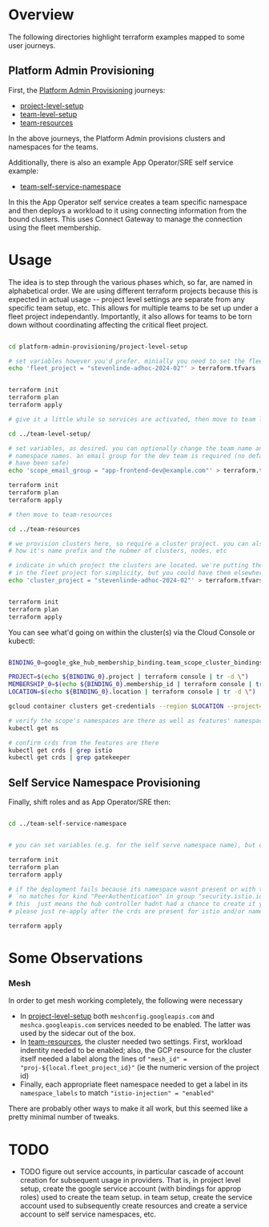 
# Overview

The following directories highlight terraform examples mapped to some user journeys.

## Platform Admin Provisioning

First, the [Platform Admin Provisioning](./platform-admin-provisioning/) journeys:

 * [project-level-setup](./platform-admin-provisioning/project-level-setup/)
 * [team-level-setup](./platform-admin-provisioning/team-level-setup/)
 * [team-resources](./platform-admin-provisioning/team-resources/)

In the above journeys, the Platform Admin provisions clusters and namespaces for the teams.

Additionally, there is also an example App Operator/SRE self service example:

* [team-self-service-namespace](./platform-admin-provisioning/team-self-service-namespace/)

In this the App Operator self service creates a team specific namespace and then deploys a workload to it using connecting information from the bound clusters. This uses Connect Gateway to manage the connection using the fleet membership.

#  Usage

The idea is to step through the various phases which, so far, are named in alphabetical order. We are using different terraform projects because this is expected in actual usage -- project level settings are separate from any specific team setup, etc. This allows for multiple teams to be set up under a fleet project independantly. Importantly, it also allows for teams to be torn down without coordinating affecting the critical fleet project.



```bash

cd platform-admin-provisioning/project-level-setup

# set variables however you'd prefer. minially you need to set the fleet_project
echo 'fleet_project = "stevenlinde-adhoc-2024-02"' > terraform.tfvars


terraform init
terraform plan
terraform apply 

# give it a little while so services are activated, then move to team level

cd ../team-level-setup/

# set variables, as desired. you can optionally change the team name and provide 
# namespace names. an email group for the dev team is required (no default would
# have been safe)
echo 'scope_email_group = "app-frontend-dev@example.com"' > terraform.tfvars

terraform init
terraform plan
terraform apply 

# then move to team-resources

cd ../team-resources

# we provision clusters here, so require a cluster project. you can also set
# how it's name prefix and the nubmer of clusters, nodes, etc

# indicate in which project the clusters are located. we're putting them
# in the fleet project for simplicity, but you could have them elsewhere
echo 'cluster_project = "stevenlinde-adhoc-2024-02"' > terraform.tfvars


terraform init
terraform plan
terraform apply 


```

You can see what'd going on within the cluster(s) via the Cloud Console or kubectl:

```bash

BINDING_0=google_gke_hub_membership_binding.team_scope_cluster_bindings[0]

PROJECT=$(echo ${BINDING_0}.project | terraform console | tr -d \")
MEMBERSHIP_0=$(echo ${BINDING_0}.membership_id | terraform console | tr -d \")
LOCATION=$(echo ${BINDING_0}.location | terraform console | tr -d \")

gcloud container clusters get-credentials --region $LOCATION --project=$PROJECT $MEMBERSHIP_0   

# verify the scope's namespaces are there as well as features' namespaces
kubectl get ns

# confirm crds from the features are there
kubectl get crds | grep istio
kubectl get crds | grep gatekeeper


```

## Self Service Namespace Provisioning

Finally, shift roles and as App Operator/SRE then:

```bash

cd ../team-self-service-namespace


# you can set variables (e.g. for the self serve namespace name), but defaults work

terraform init
terraform plan
terraform apply 

# if the deployment fails because its namespace wasnt present or with the error 
# `no matches for kind "PeerAuthentication" in group "security.istio.io"`, 
# this  just means the hub controller hadnt had a chance to create it yet.  
# please just re-apply after the crds are present for istio and/or namespace appears.

terraform apply 

```
# Some Observations

### Mesh

In order to get mesh working completely, the following were necessary

* In [project-level-setup](./platform-admin-provisioning/project-level-setup/) both `meshconfig.googleapis.com` and `meshca.googleapis.com` services needed to be enabled.  The latter was used by the sidecar out of the box.
* In [team-resources](./platform-admin-provisioning/team-resources/), the cluster needed two settings. First, workload indentity needed to be enabled; also, the GCP resource for the cluster itself needed a label along the lines of `"mesh_id" = "proj-${local.fleet_project_id}"` (ie the numeric version of the project id)
* Finally, each appropriate fleet namespace needed to get a label in its `namespace_labels` to match `"istio-injection" = "enabled"`

There are probably other ways to make it all work, but this seemed like a pretty minimal number of tweaks.


# TODO

* TODO figure out service accounts, in particular cascade of account creation for subsequent usage in providers. That is, in project level setup, create the google service account (with bindings for approp roles) used to create the team setup. in team setup, create the service account used to subsequently create resources and create a service account to self service namespaces, etc.

